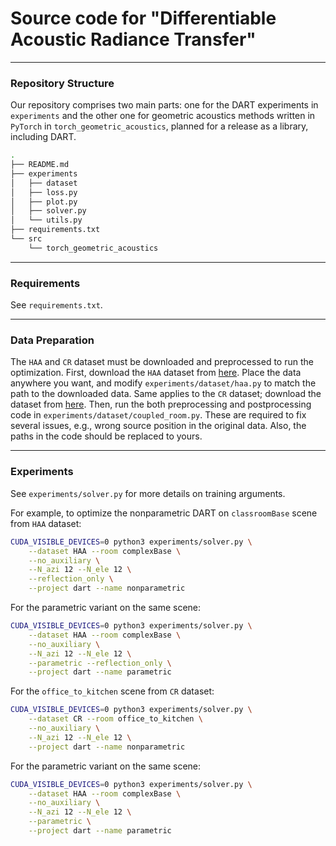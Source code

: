 # Source code for "Differentiable Acoustic Radiance Transfer"

---
### Repository Structure
Our repository comprises two main parts: one for the DART experiments in `experiments` and the other one for geometric acoustics methods written in `PyTorch` in `torch_geometric_acoustics`, planned for a release as a library, including DART.
```bash
.
├── README.md
├── experiments
│   ├── dataset
│   ├── loss.py
│   ├── plot.py
│   ├── solver.py
│   └── utils.py
├── requirements.txt
└── src
    └── torch_geometric_acoustics
```

---
### Requirements
See `requirements.txt`.

---
### Data Preparation
The `HAA` and `CR` dataset must be downloaded and preprocessed to run the optimization. First, download the `HAA` dataset from [here](https://zenodo.org/records/11195833). Place the data anywhere you want, and modify `experiments/dataset/haa.py` to match the path to the downloaded data. Same applies to the `CR` dataset; download the dataset from [here](https://zenodo.org/records/7848561). Then, run the both preprocessing and postprocessing code in `experiments/dataset/coupled_room.py`. These are required to fix several issues, e.g., wrong source position in the original data. Also, the paths in the code should be replaced to yours.

---
### Experiments
See `experiments/solver.py` for more details on training arguments.

For example, to optimize the nonparametric DART on `classroomBase` scene from `HAA` dataset:
```bash
CUDA_VISIBLE_DEVICES=0 python3 experiments/solver.py \
    --dataset HAA --room complexBase \
    --no_auxiliary \
    --N_azi 12 --N_ele 12 \
    --reflection_only \
    --project dart --name nonparametric
```
For the parametric variant on the same scene:
```bash
CUDA_VISIBLE_DEVICES=0 python3 experiments/solver.py \
    --dataset HAA --room complexBase \
    --no_auxiliary \
    --N_azi 12 --N_ele 12 \
    --parametric --reflection_only \
    --project dart --name parametric
```
For the `office_to_kitchen` scene from `CR` dataset:
```bash
CUDA_VISIBLE_DEVICES=0 python3 experiments/solver.py \
    --dataset CR --room office_to_kitchen \
    --no_auxiliary \
    --N_azi 12 --N_ele 12 \
    --project dart --name nonparametric
```
For the parametric variant on the same scene:
```bash
CUDA_VISIBLE_DEVICES=0 python3 experiments/solver.py \
    --dataset HAA --room complexBase \
    --no_auxiliary \
    --N_azi 12 --N_ele 12 \
    --parametric \
    --project dart --name parametric
```